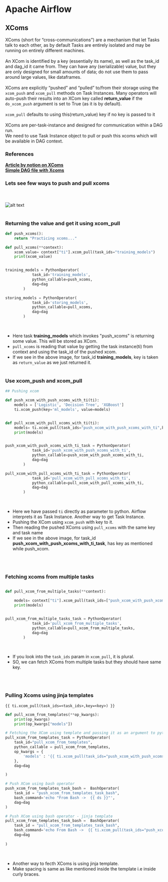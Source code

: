 # **Apache Airflow**

## **XComs**

XComs (short for “cross-communications”) are a mechanism that let Tasks talk to each other, as by default Tasks are entirely isolated and may be running on entirely different machines.
<br><br>
An XCom is identified by a key (essentially its name), as well as the task_id and dag_id it came from. They can have any (serializable) value, but they are only designed for small amounts of data; do not use them to pass around large values, like dataframes.
<br><br>
XComs are explicitly “pushed” and “pulled” to/from their storage using the ```xcom_push``` and ```xcom_pull``` methods on Task Instances. Many operators will auto-push their results into an XCom key called **return_value** if the ```do_xcom_push``` argument is set to True (as it is by default).
<br><br>
```xcom_pull``` defaults to using this(return_value) key if no key is passed to it
<br><br>
XComs are per-task-instance and designed for communication within a DAG run. <br>
We need to use Task Instance object to pull or push this xcoms which will be available in DAG context. 

### References
**[Article by notion on XComs](https://www.notion.so/XComs-3d0fb50edae84342a985ff5ffa266eff)** <br>
**[Simple DAG file with Xcoms](https://github.com/sampathsvskr/GCP/blob/main/composer_airflow/xcoms/xcoms_dag.py)**

### Lets see few ways to push and pull xcoms

<br><br>
![alt text](https://github.com/sampathsvskr/GCP/blob/main/composer_airflow/images/xcoms.png)
<br><br>

### Returning the value and get it using xcom_pull

```python
def push_xcoms():
    return "Practicing xcoms..."

def pull_xcoms(**context):
    xcom_value= context["ti"].xcom_pull(task_ids="training_models")
    print(xcom_value)


training_models = PythonOperator(
            task_id='training_models',
            python_callable=push_xcoms,
            dag=dag
        )

storing_models = PythonOperator(
            task_id='storing_models',
            python_callable=pull_xcoms,
            dag=dag
        )
```
<br>

- Here task **training_models** which invokes "push_xcoms" is returning some value. This will be stored as XCom.<br>
- ```pull_xcoms``` is reading that value by getting the task instance(ti) from context and using the task_id of the pushed xcom.<br>
- If we see in the above image, for task_id **training_models**, key is taken as ```return_value``` as we just returned it.
<br><br>

### Use xcom_push and xcom_pull

```python
## Pushing xcom 

def push_xcom_with_push_xcoms_with_ti(ti):
    models = ['Logistic', 'Decision Tree', 'XGBoost']
    ti.xcom_push(key='ml_models', value=models)


def pull_xcom_with_pull_xcoms_with_ti(ti):
    models= ti.xcom_pull(task_ids="push_xcom_with_push_xcoms_with_ti",key='ml_models')
    print(models)


push_xcom_with_push_xcoms_with_ti_task = PythonOperator(
            task_id='push_xcom_with_push_xcoms_with_ti',
            python_callable=push_xcom_with_push_xcoms_with_ti,
            dag=dag
        )

pull_xcom_with_pull_xcoms_with_ti_task = PythonOperator(
            task_id='pull_xcom_with_pull_xcoms_with_ti',
            python_callable=pull_xcom_with_pull_xcoms_with_ti,
            dag=dag
        )
```
<br>

- Here we have passed ``ti`` directly as parameter to python. Airflow interprets it as Task Instance. Another way to get Task Instance.<br>
- Pushing the XCom using ```xcom_push``` with key to it.<br>
- Then reading the pushed XComs using ```pull_xcoms``` with the same key and task name<br>
- If we see in the above image, for task_id **push_xcom_with_push_xcoms_with_ti_task**, has key as mentioned while push_xcom.

<br><br>

### Fetching xcoms from multiple tasks

```python

def pull_xcom_from_multiple_tasks(**context):

    models= context["ti"].xcom_pull(task_ids=["push_xcom_with_push_xcoms","push_xcom_with_push_xcoms_with_ti"],key="ml_models")
    print(models)


pull_xcom_from_multiple_tasks_task = PythonOperator(
            task_id='pull_xcom_from_multiple_tasks',
            python_callable=pull_xcom_from_multiple_tasks,
            dag=dag
        )
```

<br>

- If you look into the ```task_ids``` param in ```xcom_pull```, it is plural.
- SO, we can fetch XComs from multiple tasks but they should have same key.


<br><br>

### Pulling Xcoms using jinja templates

```{{ ti.xcom_pull(task_ids=<task_ids>,key=<key>) }}```

```python
def pull_xcom_from_templates(**op_kwargs):
    print(op_kwargs) 
    print(op_kwargs["models"])

# Fetching the XCom using template and passing it as an argument to python callable fn.
pull_xcom_from_templates_task = PythonOperator(
    task_id="pull_xcom_from_templates",
    python_callable = pull_xcom_from_templates,
    op_kwargs = {
        'models' : '{{ ti.xcom_pull(task_ids="push_xcom_with_push_xcoms",key="ml_models") }}'
    },
    dag=dag

) 

# Push XCom using bash operator
push_xcom_from_templates_task_bash =  BashOperator(
    task_id = "push_xcom_from_templates_task_bash",
    bash_command='echo "From Bash ->  {{ ds }}"',    
    dag=dag
)

# Push XCom using bash operator - jinja template
pull_xcom_from_templates_task_bash =  BashOperator(
    task_id = "pull_xcom_from_templates_task_bash",
    bash_command='echo From Bash ->  {{ ti.xcom_pull(task_ids="push_xcom_from_templates_task_bash") }}',
    dag=dag
     
)
```

<br>

- Another way to fecth XComs is using jinja template.
- Make spacing is same as like mentioned inside the template i.e inside curly braces.